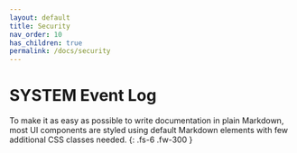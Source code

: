 ```yaml
---
layout: default
title: Security
nav_order: 10
has_children: true
permalink: /docs/security
---
```


# SYSTEM Event Log

To make it as easy as possible to write documentation in plain Markdown, most UI components are styled using default Markdown elements with few additional CSS classes needed.
{: .fs-6 .fw-300 }
